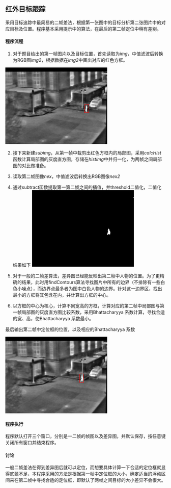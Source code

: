 ## 红外目标跟踪

采用目标追踪中最简易的二帧差法，根据第一张图中的目标分析第二张图片中的对应目标及位置。程序基本采用提示中的算法，在最后的第二帧定位中稍有差别。

#### 程序流程

1. 对于题目给出的第一帧图片以及目标位置，首先读取为*img*，中值滤波后转换为RGB图*img2*，根据数据在*img2*中画出对应的红色方框。

![frame1](https://github.com/LunaElfGaming/VisualTrack/raw/master/photoshop/frame1.bmp)

2. 接下来新建*subimg*，从第一帧中裁剪出红色方框内的局部图，采用*calcHist*函数计算局部图的灰度直方图，存储在*histimg*中并归一化，为两帧之间局部图的对比做准备。

3. 读取第二帧图像*nex*，中值滤波后转换出RGB图像*nex2*

4. 通过subtract函数提取第一第二帧之间的插值，并threshold二值化，二值化结果如下
![diff](https://github.com/LunaElfGaming/VisualTrack/raw/master/photoshop/diff.bmp)

5. 对于一般的二帧差算法，差异图已经能反映出第二帧中人物的位置。为了更精确的结果，此时用findContours算法寻找图片中所有的边界（不排除有一些白色小噪点），而边界点最多者为图中白色人物的边界。针对这一边界区，找出最小的方框将其包含在内，并计算出方框的中心。

6. 以方框的中心为核心，计算不同宽高的方框，计算对应的第二帧中局部图与第一帧局部图的灰度直方图比较系数，采用Bhattacharyya 系数计算，寻找合适的宽、高，使Bhattacharyya 系数最小。

最后输出第二帧中定位框的位置，以及相应的Bhattacharyya 系数

![frame2](https://github.com/LunaElfGaming/VisualTrack/raw/master/photoshop/frame2.bmp)

#### 程序执行

程序默认打开三个窗口，分别是一二帧的帧图以及差异图，并默认保存，按任意键关闭所有窗口并结束程序。

#### 讨论

一般二帧差法在得到差异图后就可以定位，而想要具体计算一下合适的定位框就显得底蕴不足，本程序采用的方法是根据第一帧中定位框的大小，确定适当的浮动区间来在第二帧中寻找合适的定位框，即默认了两帧之间目标的大小差异不会很大。
